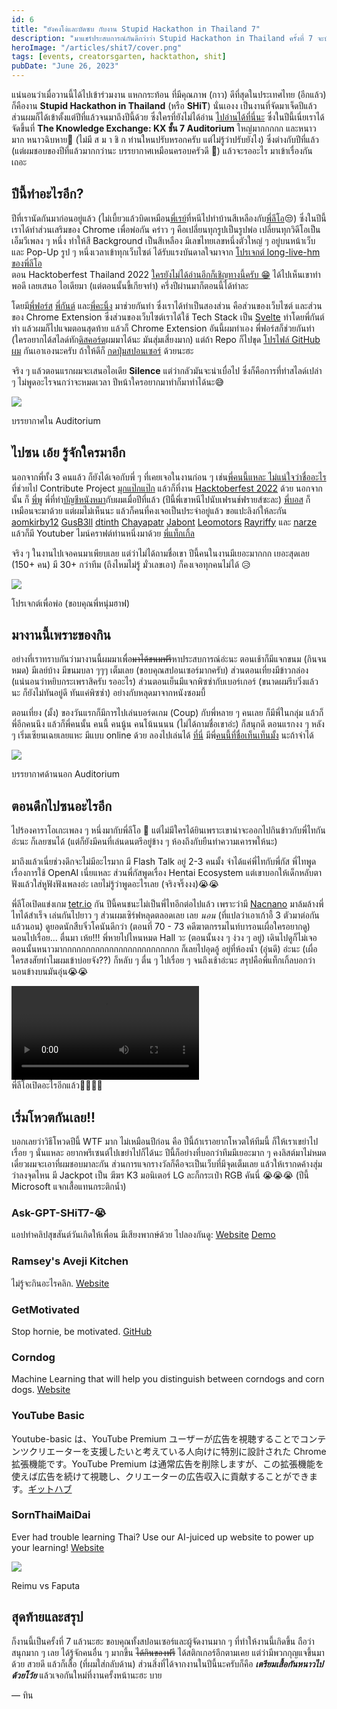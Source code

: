 ```yaml
---
id: 6
title: "ยังคงโง่และบัดซบ กับงาน Stupid Hackathon in Thailand 7"
description: "มาแชร์ประสบการณ์กันดีกว่าว่า Stupid Hackathon in Thailand ครั้งที่ 7 จะบัดซบแค่ไหน!?"
heroImage: "/articles/shit7/cover.png"
tags: [events, creatorsgarten, hacktathon, shit]
pubDate: "June 26, 2023"
---
```


แน่นอนว่าเมื่อวานนี้ได้ไปเข้าร่วมงาน แหกกระท้อน ที่มีคุณภาพ (กาว) ดีที่สุดในประเทศไทย (อีกแล้ว) ก็คืองาน **Stupid Hackathon in Thailand** (หรือ **SHiT**) นั่นเองง
เป็นงานที่จัดมาเจ็ดปีแล้ว ส่วนผมก็ได้เข้าตั้งแต่ปีที่แล้วจนมาถึงปีนี้ด้วย ซึ่งใครที่ยังไม่ได้อ่าน [ไปอ่านได้ที่นี่นะ](https://tinarskii.com/articles/shit6) ซึ่งในปีนี้เนี่ยเราได้จัดขึ้นที่
**The Knowledge Exchange: KX ชั้น 7 Auditorium** ใหญ่มากกกกก และหนาวมาก หนาวฉิบหาย🥶 (ไม่มี ส ม า ชิ ก ท่านใหนปรับหรอกครับ แต่ไม่รู้ว่าปรับยังไง)
ซึ่งต่างกับปีที่แล้ว (แต่ผมชอบของปีที่แล้วมากกว่านะ บรรยากาศเหมือนครอบครัวดี 🥰) แล้วจะรออะไร มาเข้าเรื่องกันเถอะ

<div class="divider"></div>

## ปีนี้ทำอะไรอีก?

ปีที่เรานัดกันมาก่อนอยู่แล้ว (ไม่เบี้ยวแล้วบิดเหมือน[พี่เรย์](https://github.com/sleepntsheep/)ที่หนีไปทำบ้านสีเหลืองกับ[พี่ลีโอ](https://leomotors.me/)😒)
ซึ่งในปีนี้เราได้ทำส่วนเสริมของ Chrome เพื่อพ่อกัน คร่าว ๆ คือเปลี่ยนทุกรูปเป็นรูปพ่อ เปลี่ยนทุกวิดีโอเป็นเอ็มวีเพลง ๆ หนึ่ง ทำให้สี Background เป็นสีเหลือง
มีเลขไทยเลขหนึ่งตัวใหญ่ ๆ อยู่บนหน้าเว็บ และ Pop-Up รูป ๆ หนึ่งเวลาเข้าทุกเว็บไซต์ ได้รับแรงบันดาลใจมาจาก [โปรเจกต์ long-live-hm ของพี่ลีโอ](https://github.com/leomotors/long-live-hm/)  
ตอน Hacktoberfest Thailand 2022 [ใครยังไม่ได้อ่านอีกก็เชิญทางนี้ครับ 😁](https://tinarskii.com/articles/htbf2022/) ได้ไปเห็นเขาทำพอดี เลยเสนอ
ไอเดียมา (แต่ตอนนั้นขี้เกียจทำ) ครึ่งปีผ่านมาก็ตอนนี้ได้ทำละ

โดยมี[พี่ฟอร์ส](https://github.com/buyyakhoo/) [พี่กันต์](https://github.com/rufflogix/) และ[พี่คะนิ้ง](https://www.instagram.com/kng._01k/) มาช่วยกันทำ ซึ่งเราได้ทำเป็นสองส่วน คือส่วนของเว็บไซต์ และส่วนของ Chrome Extension ซึ่งส่วนของเว็บไซต์เราได้ใช้
Tech Stack เป็น [Svelte](https://svelte.dev/) ทำโดยพี่กันต์ทำ แล้วผมก็ไปแจมตอนสุดท้าย แล้วก็ Chrome Extension อันนี้ผมทำเอง พี่ฟอร์สก็ช่วยกันทำ
(ใครอยากได้สไลด์ทัก[ดิสคอร์ด](https://discord.com/users/508473794994896896/)ผมมาได้นะ มันสุ่มเสี่ยงมาก) แต่ถ้า Repo ก็ไปขุด [โปรไฟล์ GitHub ผม](https://github.com/tinarskii/) กันเอาเองนะครับ ถ้าให้ดีก็ [กดปุ่มสปอนเซอร์](https://github.com/sponsors/tinarskii/) ด้วยนะฮะ

จริง ๆ แล้วตอนแรกผมจะเสนอไอเดีย **Silence** แต่ว่ากลัวมันจะน่าเบื่อไป ซึ่งก็คือการที่ทำสไลด์เปล่า ๆ ไม่พูดอะไรจนกว่าจะหมดเวลา ปีหน้าใครอยากมาทำก็มาทำได้นะ😅

![](/articles/shit7/hack1.jpg)<figcaption>บรรยากาศใน Auditorium</figcaption>

<div class="divider"></div>

## ไปซน เอ้ย รู้จักใครมาอีก

นอกจากพี่ทั้ง 3 คนแล้ว ก็ยังได้เจอกับพี่ ๆ ที่เคยเจอในงานก่อน ๆ เช่น[พี่คนนี้แหละ ไม่แน่ใจว่าชื่ออะไร](https://github.com/annibuliful/) ที่ช่วยไป Contribute
Project [มุกแป๊กแป๊ก](https://mukpakpak.vercel.app/) แล้วก็ที่งาน [Hacktoberfest 2022](https://tinarskii.com/htbf2022/) ด้วย นอกจากนั้น
ก็ [พี่พู](https://github.com/pumipatw) พี่ที่ทำ[บัญชีหนังหมา](https://github.com/karma-soulbound/)กับผมเมื่อปีที่แล้ว (ปีนี้พี่เขาหนีไปนับเฟรนช์ฟรายส์ซะละ) [พี่บอส](https://github.com/0xNithi) ก็เหมือนจะมาด้วย แต่ผมไม่เห็นนะ
แล้วก็คนที่คงเจอเป็นประจำอยู่แล้ว ขอแปะลิงก์ให้ละกัน [aomkirby12](https://github.com/SaltyAom/) [GusB3ll](https://github.com/gusb3ll/) [dtinth](https://github.com/dtinth/) [Chayapatr](https://github.com/chayapatr/) [Jabont](https://github.com/jabont/)
[Leomotors](https://github.com/leomotors/) [Rayriffy](https://github.com/rayriffy/) และ [narze](https://narze.live/) แล้วก็มี
Youtuber ไมน์คราฟต์ท่านหนึ่งมาด้วย [พี่แท็กเกิ้ล](https://www.youtube.com/@tackle4826mc/)

จริง ๆ ในงานไปเจอคนมาเพียบเลย แต่ว่าไม่ได้ถามชื่อเขา ปีนี้คนในงานมีเยอะมากกก เยอะสุดเลย (150+ คน) มี 30+ กว่าทีม (ถึงไหมไม่รู้ มั่วเลขเอา) ก็คงเจอทุกคนไม่ได้ 😥

![](/articles/shit7/present.jpg)<figcaption>โปรเจกต์เพื่อพ่อ (ขอบคุณพี่หนุ่มฮาฟ)</figcaption>

<div class="divider"></div>

## มางานนี้เพราะของกิน

อย่างที่เราทราบกันว่ามางานนี้ผมมาเพื่อ~~มาได้ขนมฟรี~~หาประสบการณ์อ่ะนะ ตอนเช้าก็มีแจกขนม (กินจนหมด) มีเลย์บ้าง มีขนมบลา ๆๆๆ เต็มเลย (ขอบคุณสปอนเซอร์มากครับ)
ส่วนตอนเที่ยงมีข้าวกล่อง (แน่นอนว่าหยิบกระเพราสิครับ รออะไร) ส่วนตอนเย็นมีแจกพิซซ่ากับเบอร์เกอร์ (ขนาดผมรีบวิ่งแล้วนะ ก็ยังไม่ทันอยู่ดี ทันแค่พิซซ่า) อย่างกับหลุดมาจากหนังซอมบี้

ตอนเที่ยง (มั้ง) ของวันแรกก็มีการไปเล่นบอร์ดเกม (Coup) กับพี่หลาย ๆ คนเลย ก็มีพี่ในกลุ่ม แล้วก็พี่อีกคนนึง แล้วก็พี่คนนั้น คนนี้ คนนู้น คนโน้นนนน (ไม่ได้ถามชื่อเขาอ่ะ) ก็สนุกดี
ตอนแรกงง ๆ หลัง ๆ เริ่มเซียนเฉยเลยแหะ มีแบบ online ด้วย ลองไปเล่นได้ [ที่นี่](https://www.chickenkoup.com/) มีพี่[คนนี้ที่ชื่อเท็นเท็นมั้ง](https://github.com/tententgc/) นะถ้าจำได้

![](/articles/shit7/hack2.jpg)<figcaption>บรรยากาศด้านนอก Auditorium</figcaption>

<div class="divider"></div>

## ตอนดึกไปซนอะไรอีก

ไปร้องคาราโอเกะเพลง ๆ หนึ่งมากับพี่ลีโอ 💢 แต่ไม่มีใครได้ยินเพราะเขาน่าจะออกไปกินข้าวกับพี่ไทกันอ่ะนะ ก็เลยซนได้ (แต่ก็ยังมีคนที่เล่นดนตรีอยู่ข้าง ๆ ห้องถึงกับยืนทำความเคารพให้นะ)

มาถึงแล้วเนี่ยช่วงดึกจะไม่มีอะไรมาก มี Flash Talk อยู่ 2-3 คนมั้ง จำได้แค่พี่ไทกับพี่กัส พี่ไทพูดเรื่องการใช้ OpenAI เนี่ยแหละ ส่วนพี่กัสพูดเรื่อง Hentai Ecosystem
แต่เขาบอกให้เด็กหลับตาฟังแล้วใส่หูฟังฟังเพลงอ่ะ เลยไม่รู้ว่าพูดอะไรเลย (จริงจริ๊งงง)😭😭

พี่ลีโอเปิดแข่งเกม [tetr.io](https://tetr.io/) กัน ปีนี้คนชนะไม่เป็นพี่ไทอีกต่อไปแล้ว เพราะว่ามี [Nacnano](https://github.com/nacnano/)
มาล้มล้างพี่ไทได้สำเร็จ เล่นกันไปยาว ๆ ส่วนผมเซิร์ฟหลุดตลอดเลย เลย _นอน_ (ที่แปลว่าเอาเก้าอี้ 3 ตัวมาต่อกันแล้วนอน) ดูยอดนักสืบจิ๋วโคนันดีกว่า (ตอนที่ 70 - 73 คดีฆาตกรรมไนท์บารอนเผื่อใครอยากดู)
นอนไปเรื่อย... ตื่นมา เห้ย!!! พี่หายไปไหนหมด Hall วะ (ตอนนั้นงง ๆ ง่วง ๆ อยู่) เดินไปดูก็ไม่เจอ ตอนนั้นหนาวมากกกกกกกกกกกกกกกกกกกกกกกกก ก็เลยไปอุดอู้
อยู่ที่ห้องน้ำ (อุ่นดี) อ่ะนะ (เผื่อใครสงสัยทำไมผมเข้าบ่อยจัง??) ก็หลับ ๆ ตื่น ๆ ไปเรื่อย ๆ จนถึงเช้าอ่ะนะ สรุปคือพี่แท็กเกิ้ลบอกว่านอนข้างบนมันอุ่น😭😭

<video controls>
  <source src="/articles/shit7/ac.mp4" type="video/mp4">
  Your browser does not support the video tag.
</video>
<figcaption>พี่ลีโอเปิดอะไรอีกแล้ว💢💢🔥🔥</figcaption>

## เริ่มโหวตกันเลย!!

บอกเลยว่าวิธีโหวดปีนี้ WTF มาก ไม่เหมือนปีก่อน คือ ปีนี้ถ้าเราอยากโหวตให้ทีมนี้ ก็ให้เราเขย่าไปเรื่อย ๆ นั่นแหละ อยากพรีเซนต์ไปเขย่าไปก็ได้นะ
ปีนี้ก็อย่างที่บอกว่าทีมมีเยอะมาก ๆ คงลิสต์มาไม่หมด เดี๋ยวผมจะเอาที่ผมชอบมาละกัน ส่วนการแจกรางวัลก็คือจะเป็นเว็บที่มีจุดเต็มเลย แล้วให้เรากดค้างสุ่มว่าลงจุดไหน
มี Jackpot เป็น ฆีฆร K3 มอนิเตอร์ LG ละก็กระเป๋า RGB คันนี่ 😭😭😭 (ปีนี้ Microsoft แจกเสื้อแทนกระติกน้ำ)

<div class="p-2"></div>

### Ask-GPT-SHiT7-😭

แอปทำคลิปสุขสันต์วันเกิดให้เพื่อน มีเสียงพากษ์ด้วย ไปลองกันดู: [Website](https://bd.cunny.dev/) [Demo](https://bd.cunny.dev/pi9y0gpp4/)

<div class="p-2"></div>

### Ramsey's Aveji Kitchen

ไม่รู้จะกินอะไรคลิก. [Website](https://64981799b48fbc736d584a30--lambent-torte-a35d3f.netlify.app/)

<div class="p-2"></div>

### GetMotivated

Stop hornie, be motivated. [GitHub](https://github.com/richeyphu/GetMotivated/)

<div class="p-2"></div>

### Corndog

Machine Learning that will help you distinguish between corndogs and corn dogs. [Website](https://corndog.manhermak.com/)

<div class="p-2"></div>

### YouTube Basic

Youtube-basic は、YouTube Premium ユーザーが広告を視聴することでコンテンツクリエーターを支援したいと考えている人向けに特別に設計された Chrome 拡張機能です。YouTube Premium は通常広告を削除しますが、この拡張機能を使えば広告を続けて視聴し、クリエーターの広告収入に貢献することができます。[ギットハブ](https://github.com/Mixko50/sht7-youtube-basic/)

<div class="p-2"></div>

### SornThaiMaiDai

Ever had trouble learning Thai? Use our AI-juiced up website to power up your learning! [Website](https://khongchai.github.io/SonThaiMaiDai/frontend/index.html/)

![](/articles/shit7/fapuchan.jpg)<figcaption>Reimu vs Faputa</figcaption>

<div class="divider"></div>

## สุดท้ายและสรุป

ก็งานนี้เป็นครั้งที่ 7 แล้วนะฮะ ขอบคุณทั้งสปอนเซอร์และผู้จัดงานมาก ๆ ที่ทำให้งานนี้เกิดขึ้น ถือว่าสนุกมาก ๆ เลย ได้รู้จักคนอื่น ๆ มากขึ้น ~~ได้กินของฟรี~~
ได้สติกเกอร์อีกตามเคย แต่ว่ามีพวกกุญแจขึ้นมาด้วย สวยดี แล้วก็เสื้อ (ที่ผมใส่กลับด้าน) ส่วนสิ่งที่ได้จากงานในปีนี้นะครับก็คือ **_เตรียมเสื้อกันหนาวไปด้วยโว้ย_** แล้วเจอกันใหม่ที่งานครั้งหน้านะฮะ บาย

— ทิน

